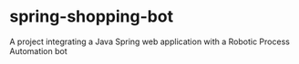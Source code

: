 # spring-shopping-bot
A project integrating a Java Spring web application with a Robotic Process Automation bot
